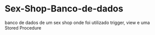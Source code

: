 # Sex-Shop-Banco-de-dados
banco de dados de um sex shop onde foi utilizado trigger, view e uma Stored Procedure
